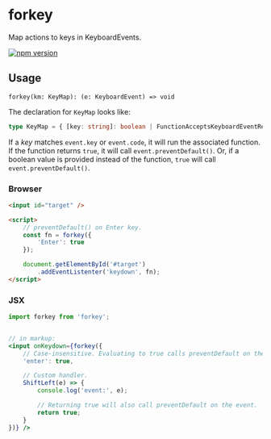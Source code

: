 # forkey
Map actions to keys in KeyboardEvents.  

[![npm version](https://img.shields.io/npm/v/@efinitytech/forkey.svg?style=flat)](https://npmjs.org/package/@efinitytech/forkey "View this project on npm")

## Usage
`forkey(km: KeyMap): (e: KeyboardEvent) => void` 

The declaration for `KeyMap` looks like:
```ts
type KeyMap = { [key: string]: boolean | FunctionAcceptsKeyboardEventReturnsBoolean };
```
If a *key* matches `event.key` or `event.code`, it will run the associated function. If the function returns `true`, it will call `event.preventDefault()`. Or, if a boolean value is provided instead of the function, `true` will call `event.preventDefault()`.

### Browser
```html
<input id="target" />

<script>
    // preventDefault() on Enter key.
    const fn = forkey({
        'Enter': true
    });

    document.getElementById('#target')
        .addEventListenter('keydown', fn);
</script>
```

### JSX
```jsx
import forkey from 'forkey';


// in markup:
<input onKeydown={forkey({ 
    // Case-insensitive. Evaluating to true calls preventDefault on the event.
    'enter': true,

    // Custom handler.
    ShiftLeft(e) => {
        console.log('event:', e);

        // Returning true will also call preventDefault on the event.
        return true;
    }
})} />
```
